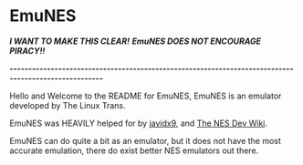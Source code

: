 # EmuNES

***I WANT TO MAKE THIS CLEAR!***
***EmuNES DOES NOT ENCOURAGE PIRACY!!***

**-----------------------------------------------------------------------------------------------------**

Hello and Welcome to the README for EmuNES, EmuNES is an emulator developed by The Linux Trans.

EmuNES was HEAVILY helped for by [javidx9](https://www.youtube.com/@javidx9), and [The NES Dev Wiki](https://www.nesdev.org/wiki/Nesdev_Wiki).

EmuNES can do quite a bit as an emulator, but it does not have the most accurate emulation, there do exist better NES emulators out there.
